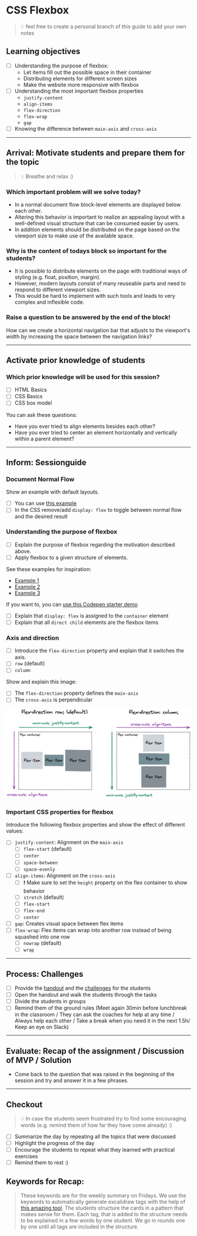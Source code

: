 # CSS Flexbox

> 💡 feel free to create a personal branch of this guide to add your own notes

## Learning objectives

- [ ] Understanding the purpose of flexbox:
  - Let items fill out the possible space in their container
  - Distributing elements for different screen sizes
  - Make the website more responsive with flexbox
- [ ] Understanding the most important flexbox properties
  - `justify-content`
  - `align-items`
  - `flex-direction`
  - `flex-wrap`
  - `gap`
- [ ] Knowing the difference between `main-axis` and `cross-axis`

---

## Arrival: Motivate students and prepare them for the topic

> 💡 Breathe and relax :)

### Which important problem will we solve today?

- In a normal document flow block-level elements are displayed below each other.
- Altering this behavior is important to realize an appealing layout with a well-defined visual
  structure that can be consumed easier by users.
- In addition elements should be distributed on the page based on the viewport size to make use of
  the available space.

### Why is the content of todays block so important for the students?

- It is possible to distribute elements on the page with traditional ways of styling (e.g. float,
  position, margin).
- However, modern layouts consist of many reuseable parts and need to respond to different viewport
  sizes.
- This would be hard to implement with such tools and leads to very complex and inflexible code.

### Raise a question to be answered by the end of the block!

How can we create a horizontal navigation bar that adjusts to the viewport's width by increasing the
space between the navigation links?

---

## Activate prior knowledge of students

### Which prior knowledge will be used for this session?

- [ ] HTML Basics
- [ ] CSS Basics
- [ ] CSS box model

You can ask these questions:

- Have you ever tried to align elements besides each other?
- Have you ever tried to center an element horizontally and vertically within a parent element?

---

## Inform: Sessionguide

### Document Normal Flow

Show an example with default layouts.

- [ ] You can use [this example](https://codepen.io/neuefische/pen/KKQZRMo?editors=1100)
- [ ] In the CSS remove/add `display: flex` to toggle between normal flow and the desired result

### Understanding the purpose of flexbox

- [ ] Explain the purpose of flexbox regarding the motivation described above.
- [ ] Apply flexbox to a given structure of elements.

See these examples for inspiration:

- [Example 1](https://codepen.io/neuefische/pen/YzeaKvx)
- [Example 2](https://codepen.io/neuefische/pen/rNJOBwK)
- [Example 3](https://codepen.io/neuefische/pen/VwQyxze)

If you want to, you can
[use this Codepen starter demo](https://codepen.io/neuefische/pen/xxYWBXr?editors=1010)

- [ ] Explain that `display: flex` is assigned to the `container` element
- [ ] Explain that all `direct child` elements are the flexbox items

### Axis and direction

- [ ] Introduce the `flex-direction` property and explain that it switches the axis.
- [ ] `row` (default)
- [ ] `column`

Show and explain this image:

- [ ] The `flex-direction` property defines the `main-axis`
- [ ] The `cross-axis` is perpendicular

![flex-direction-row](./assets/flex-direction.png)

### Important CSS properties for flexbox

Introduce the following flexbox properties and show the effect of different values:

- [ ] `justify-content`: Alignment on the `main-axis`
  - [ ] `flex-start` (default)
  - [ ] `center`
  - [ ] `space-between`
  - [ ] `space-evenly`
- [ ] `align-items`: Alignment on the `cross-axis`
  - [ ] ❗️ Make sure to set the `height` property on the flex container to show behavior
  - [ ] `stretch` (default)
  - [ ] `flex-start`
  - [ ] `flex-end`
  - [ ] `center`
- [ ] `gap`: Creates visual space between flex items
- [ ] `flex-wrap`: Flex items can wrap into another row instead of being squashed into one row
  - [ ] `nowrap` (default)
  - [ ] `wrap`

---

## Process: Challenges

- [ ] Provide the [handout](css-flexbox.md) and the [challenges](challenges-css-flexbox.md) for the
      students
- [ ] Open the handout and walk the students through the tasks
- [ ] Divide the students in groups
- [ ] Remind them of the ground rules (Meet again 30min before lunchbreak in the classroom / They
      can ask the coaches for help at any time / Always help each other / Take a break when you need
      it in the next 1.5h/ Keep an eye on Slack)

---

## Evaluate: Recap of the assignment / Discussion of MVP / Solution

- Come back to the question that was raised in the beginning of the session and try and answer it in
  a few phrases.

---

## Checkout

> 💡 In case the students seem frustrated try to find some encouraging words (e.g. remind them of
> how far they have come already) :)

- [ ] Summarize the day by repeating all the topics that were discussed
- [ ] Highlight the progress of the day
- [ ] Encourage the students to repeat what they learned with practical exercises
- [ ] Remind them to rest :)

## Keywords for Recap:

> These keywords are for the weekly summary on Fridays. We use the keywords to automatically
> generate excalidraw tags with the help of
> [this amazing tool](https://github.com/F-Kirchhoff/tag-cloud-generator). The students structure
> the cards in a pattern that makes sense for them. Each tag, that is added to the structure needs
> to be explained in a few words by one student. We go in rounds one by one until all tags are
> included in the structure.
